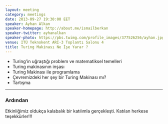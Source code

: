 ```yaml
---
layout: meeting
category: meetings
date: 2013-09-27 19:30:00 EET
speaker: Ayhan Alkan
speaker-homepage: http://about.me/ismailberkan
speaker-twitter: ayhanalkan
speaker-photo: https://pbs.twimg.com/profile_images/377526256/ayhan.jpg
venue: ITÜ Teknokent ARI-3 Toplantı Salonu 4
title: Turing Makinası Ne İşe Yarar ?
---
```


- Turing'in uğraştığı problem ve matematiksel temelleri
- Turing makinasının inşası
- Turing Makinası ile programlama
- Çevremizdeki her şey bir Turing Makinası mı?
- Tartışma

------

### Ardından
Etkinliğimiz oldukça kalabalık bir katılımla gerçekleşti. Katılan herkese teşekkürler!!!

<br/>


